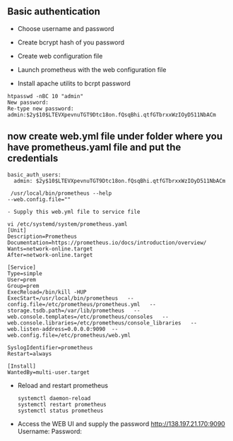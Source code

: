 ## Basic authentication
- Choose username and password
- Create bcrypt hash of you password
- Create web configuration file
- Launch prometheus with the web configuration file

- Install apache utilits to bcrpt password
```
htpasswd -nBC 10 "admin"
New password:
Re-type new password:
admin:$2y$10$LTEVXpevnuTGT9Dtc18on.fQsqBhi.qtfGTbrxxWzIOyD511NbACm
```

## now create web.yml file under folder where you have prometheus.yaml file and put the credentials
```
basic_auth_users:
  admin: $2y$10$LTEVXpevnuTGT9Dtc18on.fQsqBhi.qtfGTbrxxWzIOyD511NbACm

 /usr/local/bin/prometheus --help
--web.config.file=""

- Supply this web.yml file to service file

vi /etc/systemd/system/prometheus.yaml
[Unit]
Description=Prometheus
Documentation=https://prometheus.io/docs/introduction/overview/
Wants=network-online.target
After=network-online.target

[Service]
Type=simple
User=prem
Group=prem
ExecReload=/bin/kill -HUP
ExecStart=/usr/local/bin/prometheus   --config.file=/etc/prometheus/prometheus.yml   --storage.tsdb.path=/var/lib/prometheus   --web.console.templates=/etc/prometheus/consoles   --web.console.libraries=/etc/prometheus/console_libraries   --web.listen-address=0.0.0.0:9090  --web.config.file=/etc/prometheus/web.yml

SyslogIdentifier=prometheus
Restart=always

[Install]
WantedBy=multi-user.target
```
- Reload and restart prometheus
  ```
  systemctl daemon-reload
  systemctl restart prometheus
  systemctl status prometheus
  ```
- Access the WEB UI and supply the password
http://138.197.21.170:9090
Username:
Password:

